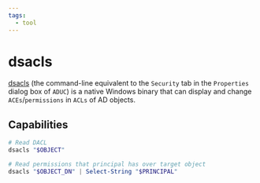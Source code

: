 ```yaml
---
tags:
  - tool
---
```

# dsacls

[dsacls](https://learn.microsoft.com/en-us/previous-versions/windows/it-pro/windows-server-2012-r2-and-2012/cc771151(v=ws.11)) (the command-line equivalent to the `Security` tab in the `Properties` dialog box of `ADUC`) is a native Windows binary that can display and change `ACEs`/`permissions` in `ACLs` of AD objects.

## Capabilities

```powershell
# Read DACL
dsacls "$OBJECT"

# Read permissions that principal has over target object
dsacls "$OBJECT_DN" | Select-String "$PRINCIPAL"
```
